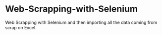 # Web-Scrapping-with-Selenium
Web Scrapping with Selenium and then importing all the data coming from scrap on Excel.

